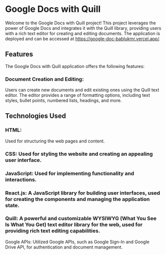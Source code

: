 # Google Docs with Quill
Welcome to the Google Docs with Quill project! This project leverages the power of Google Docs and integrates it with the Quill library, providing users with a rich text editor for creating and editing documents. The application is deployed and can be accessed at https://google-doc-bablukmr.vercel.app/.



## Features
The Google Docs with Quill application offers the following features:

### Document Creation and Editing:
Users can create new documents and edit existing ones using the Quill text editor. The editor provides a range of formatting options, including text styles, bullet points, numbered lists, headings, and more.

## Technologies Used

### HTML: 
Used for structuring the web pages and content.
### CSS: Used for styling the website and creating an appealing user interface.
### JavaScript: Used for implementing functionality and interactions.
### React.js: A JavaScript library for building user interfaces, used for creating the components and managing the application state.
### Quill: A powerful and customizable WYSIWYG (What You See Is What You Get) text editor library for the web, used for providing rich text editing capabilities.
Google APIs: Utilized Google APIs, such as Google Sign-In and Google Drive API, for authentication and document management.
